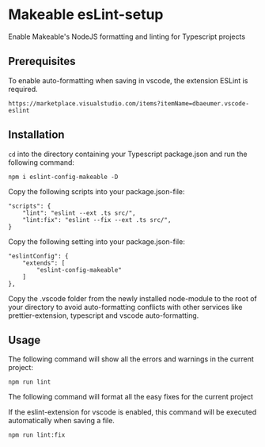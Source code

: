 # Makeable esLint-setup

Enable Makeable's NodeJS formatting and linting for Typescript projects


## Prerequisites

To enable auto-formatting when saving in vscode, the extension ESLint is required.

```
https://marketplace.visualstudio.com/items?itemName=dbaeumer.vscode-eslint
```

## Installation

```cd``` into the directory containing your Typescript package.json and run the following command:

```npm i eslint-config-makeable -D```

Copy the following scripts into your package.json-file:

```
"scripts": {
    "lint": "eslint --ext .ts src/",
    "lint:fix": "eslint --fix --ext .ts src/",
}
```

Copy the following setting into your package.json-file:

```
"eslintConfig": {
    "extends": [
        "eslint-config-makeable"
    ]
},
```

Copy the .vscode folder from the newly installed node-module to the root of your directory to avoid auto-formatting conflicts with other services like prettier-extension, typescript and vscode auto-formatting.

## Usage

The following command will show all the errors and warnings in the current project:

```npm run lint```

The following command will format all the easy fixes for the current project

If the eslint-extension for vscode is enabled, this command will be executed automatically when saving a file.

```npm run lint:fix```
